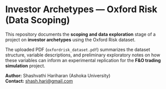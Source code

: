 # Investor Archetypes — Oxford Risk (Data Scoping)

This repository documents the **scoping and data exploration** stage of a project on **investor archetypes** using the Oxford Risk dataset.

The uploaded PDF (`oxfordrisk_dataset.pdf`) summarizes the dataset structure, variable descriptions, and preliminary exploratory notes on how these variables can inform an experimental replication for the **F&O trading simulation** project.

**Author:** Shashvathi Hariharan (Ashoka University)  
**Contact:** shash.hari@gmail.com
